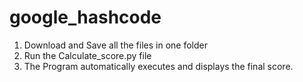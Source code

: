# google_hashcode

1. Download and Save all the files in one folder
2. Run the Calculate_score.py file
3. The Program automatically executes and displays the final score.

